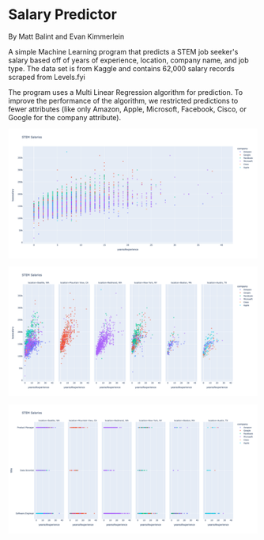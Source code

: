 # Salary Predictor

By Matt Balint and Evan Kimmerlein

A simple Machine Learning program that predicts a STEM job seeker's salary based off of years of experience, location, company name, and job type. The data set is from Kaggle and contains 62,000 salary records scraped from Levels.fyi

The program uses a Multi Linear Regression algorithm for prediction. To improve the performance of the algorithm, we restricted predictions to fewer attributes (like only Amazon, Apple, Microsoft, Facebook, Cisco, or Google for the company attribute).

![](graph1.png)

![](graph2.png)

![](graph3.png)
